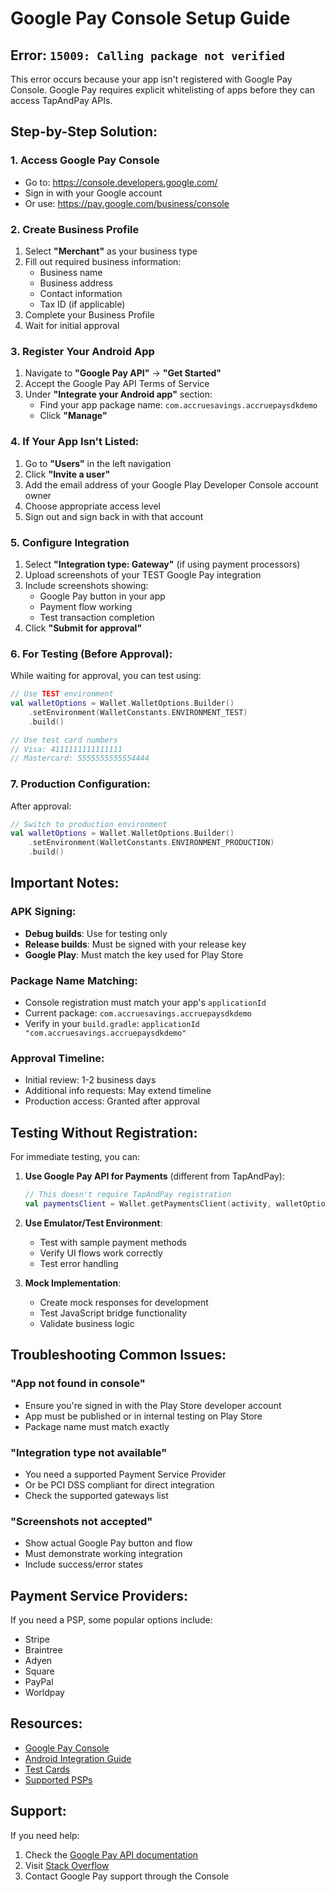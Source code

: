 # Google Pay Console Setup Guide

## Error: `15009: Calling package not verified`

This error occurs because your app isn't registered with Google Pay Console. Google Pay requires explicit whitelisting of apps before they can access TapAndPay APIs.

## Step-by-Step Solution:

### 1. Access Google Pay Console

- Go to: https://console.developers.google.com/
- Sign in with your Google account
- Or use: https://pay.google.com/business/console

### 2. Create Business Profile

1. Select **"Merchant"** as your business type
2. Fill out required business information:
   - Business name
   - Business address
   - Contact information
   - Tax ID (if applicable)
3. Complete your Business Profile
4. Wait for initial approval

### 3. Register Your Android App

1. Navigate to **"Google Pay API"** → **"Get Started"**
2. Accept the Google Pay API Terms of Service
3. Under **"Integrate your Android app"** section:
   - Find your app package name: `com.accruesavings.accruepaysdkdemo`
   - Click **"Manage"**

### 4. If Your App Isn't Listed:

1. Go to **"Users"** in the left navigation
2. Click **"Invite a user"**
3. Add the email address of your Google Play Developer Console account owner
4. Choose appropriate access level
5. Sign out and sign back in with that account

### 5. Configure Integration

1. Select **"Integration type: Gateway"** (if using payment processors)
2. Upload screenshots of your TEST Google Pay integration
3. Include screenshots showing:
   - Google Pay button in your app
   - Payment flow working
   - Test transaction completion
4. Click **"Submit for approval"**

### 6. For Testing (Before Approval):

While waiting for approval, you can test using:

```kotlin
// Use TEST environment
val walletOptions = Wallet.WalletOptions.Builder()
    .setEnvironment(WalletConstants.ENVIRONMENT_TEST)
    .build()

// Use test card numbers
// Visa: 4111111111111111
// Mastercard: 5555555555554444
```

### 7. Production Configuration:

After approval:

```kotlin
// Switch to production environment
val walletOptions = Wallet.WalletOptions.Builder()
    .setEnvironment(WalletConstants.ENVIRONMENT_PRODUCTION)
    .build()
```

## Important Notes:

### APK Signing:

- **Debug builds**: Use for testing only
- **Release builds**: Must be signed with your release key
- **Google Play**: Must match the key used for Play Store

### Package Name Matching:

- Console registration must match your app's `applicationId`
- Current package: `com.accruesavings.accruepaysdkdemo`
- Verify in your `build.gradle`: `applicationId "com.accruesavings.accruepaysdkdemo"`

### Approval Timeline:

- Initial review: 1-2 business days
- Additional info requests: May extend timeline
- Production access: Granted after approval

## Testing Without Registration:

For immediate testing, you can:

1. **Use Google Pay API for Payments** (different from TapAndPay):

   ```kotlin
   // This doesn't require TapAndPay registration
   val paymentsClient = Wallet.getPaymentsClient(activity, walletOptions)
   ```

2. **Use Emulator/Test Environment**:

   - Test with sample payment methods
   - Verify UI flows work correctly
   - Test error handling

3. **Mock Implementation**:
   - Create mock responses for development
   - Test JavaScript bridge functionality
   - Validate business logic

## Troubleshooting Common Issues:

### "App not found in console"

- Ensure you're signed in with the Play Store developer account
- App must be published or in internal testing on Play Store
- Package name must match exactly

### "Integration type not available"

- You need a supported Payment Service Provider
- Or be PCI DSS compliant for direct integration
- Check the supported gateways list

### "Screenshots not accepted"

- Show actual Google Pay button and flow
- Must demonstrate working integration
- Include success/error states

## Payment Service Providers:

If you need a PSP, some popular options include:

- Stripe
- Braintree
- Adyen
- Square
- PayPal
- Worldpay

## Resources:

- [Google Pay Console](https://console.developers.google.com/)
- [Android Integration Guide](https://developers.google.com/pay/api/android/guides/tutorial)
- [Test Cards](https://developers.google.com/pay/api/android/guides/test-and-deploy/test-with-sample-cards)
- [Supported PSPs](https://developers.google.com/pay/api#participating-processors)

## Support:

If you need help:

1. Check the [Google Pay API documentation](https://developers.google.com/pay/api)
2. Visit [Stack Overflow](https://stackoverflow.com/questions/tagged/google-pay)
3. Contact Google Pay support through the Console

